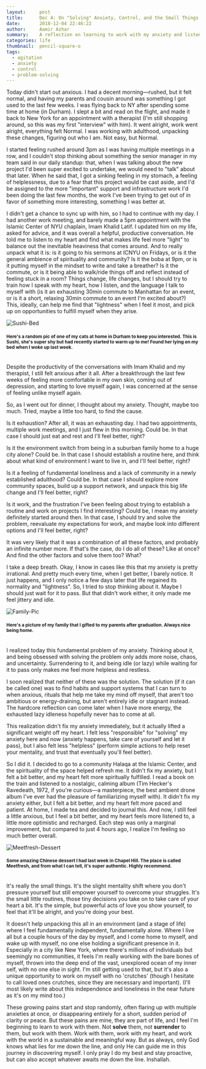 ```yaml
---
layout:     post
title:      Dec 4: On "Solving" Anxiety, Control, and the Small Things
date:       2018-12-04 22:46:22
author:     Aamir Azhar
summary:    A reflection on learning to work with my anxiety and listen to my heart, on being patient but proactive.
categories: life
thumbnail:  pencil-square-o
tags:
  - agitation
  - anxiety
  - control
  - problem-solving
---
```

Today didn't start out anxious. I had a decent morning—rushed, but it felt normal, and having my parents and cousin around was something I got used to the last few weeks. I was flying back to NY after spending some time at home (in Durham). I slept a bit and read on the flight, and made it back to New York for an appointment with a therapist (I'm still shopping around, so this was my first "interview" with him). It went alright, work went alright, everything felt Normal. I was working with adulthood, unpacking these changes, figuring out who I am. Not easy, but Normal.

I started feeling rushed around 3pm as I was having multiple meetings in a row, and I couldn't stop thinking about something the senior manager in my team said in our daily standup: that, when I was talking about the new project I'd been super excited to undertake, we would need to "talk" about that later. When he said that, I got a sinking feeling in my stomach, a feeling of helplessness, due to a fear that this project would be cast aside, and I'd be assigned to the more "important" support and infrastructure work I'd been doing the last few months, the work I've been trying to get out of in favor of something more interesting, something I was better at.

I didn't get a chance to sync up with him, so I had to continue with my day. I had another work meeting, and barely made a 5pm appointment with the Islamic Center of NYU chaplain, Imam Khalid Latif. I updated him on my life, asked for advice, and it was overall a helpful, productive conversation. He told me to listen to my heart and find what makes life feel more "light" to balance out the inevitable heaviness that comes around. And to really unpack what it is: is it going to his sermons at ICNYU on Fridays, or is it the general ambience of spirituality and community? Is it the boba at 9pm, or is it putting myself in the mindset to write and take a breather? Is it the commute, or is it being able to walk/ride things off and reflect instead of feeling stuck in a room? Things change, life changes, but I should try to train how I speak with my heart, how I listen, and the language I talk to myself with (is it an exhausting 30min commute to Manhattan for an event, or is it a short, relaxing 30min commute to an event I'm excited about?) This, ideally, can help me find that "lightness" when I feel it most, and pick up on opportunities to fulfill myself when they arise.

![Sushi-Bed](/resources/images/12-04-2018/sushi.jpg)

#### <sup>Here's a random pic of one of my cats at home in Durham to keep you interested. This is Sushi, she's super shy but had recently started to warm up to me! Found her lying on my bed when I woke up last week.</sup>

<br>
Despite the productivity of the conversations with Imam Khalid and my therapist, I still felt anxious after it all. After a breakthrough the last few weeks of feeling more comfortable in my own skin, coming out of depression, and starting to love myself again, I was concerned at the sense of feeling unlike myself again.

So, as I went out for dinner, I thought about my anxiety. Thought, maybe too much. Tried, maybe a little too hard, to find the cause.

Is it exhaustion? After all, it was an exhausting day. I had two appointments, multiple work meetings, and I just flew in this morning. Could be. In that case I should just eat and rest and I'll feel better, right?

Is it the environment switch from being in a suburban family home to a huge city alone? Could be. In that case I should establish a routine here, and think about what kind of environment I want to live in, and I'll feel better, right?

Is it a feeling of fundamental loneliness and a lack of community in a newly established adulthood? Could be. In that case I should explore more community spaces, build up a support network, and unpack this big life change and I'll feel better, right?

Is it work, and the frustration I've been feeling about trying to establish a routine and work on projects I find interesting? Could be, I mean my anxiety definitely started around then. In that case, I should try and solve the problem, reevaluate my expectations for work, and maybe look into different options and I'll feel better, right?

It was very likely that it was a combination of all these factors, and probably an infinite number more. If that's the case, do I do all of these? Like at once? And find the other factors and solve them too? What?

I take a deep breath. Okay, I know in cases like this that my anxiety is pretty irrational. And pretty much every time, when I get better, I barely notice. It just happens, and I only notice a few days later that life regained its normality and "lightness". So, I tried to stop thinking about it. Maybe I should just wait for it to pass. But that didn't work either, it only made me feel jittery and idle.

![Family-Pic](/resources/images/12-04-2018/family.jpg)

#### <sup>Here's a picture of my family that I gifted to my parents after graduation. Always nice being home.</sup>

<br>
I realized today this fundamental problem of my anxiety. Thinking about it, and being obsessed with solving the problem only adds more noise, chaos, and uncertainty. Surrendering to it, and being idle (or lazy) while waiting for it to pass only makes me feel more helpless and restless.

I soon realized that neither of these was the solution. The solution (if it can be called one) was to find habits and support systems that I can turn to when anxious, rituals that help me take my mind off myself, that aren't too ambitious or energy-draining, but aren't entirely idle or stagnant instead. The hardcore reflection can come later when I have more energy, the exhausted lazy idleness hopefully never has to come at all.

This realization didn't fix my anxiety immediately, but it actually lifted a significant weight off my heart. I felt less "responsible" for "solving" my anxiety here and now (anxiety happens, take care of yourself and let it pass), but I also felt less "helpless" (perform simple actions to help reset your mentality, and trust that eventually you'll feel better).

So I did it. I decided to go to a community Halaqa at the Islamic Center, and the spirituality of the space helped refresh me. It didn't fix my anxiety, but I felt a bit better, and my heart felt more spiritually fulfilled. I read a book on the train and listened to a nostalgic, calming album (Tim Hecker's Ravedeath, 1972, if you're curious—a masterpiece, the best ambient drone album I've ever had the pleasure of familiarizing myself with). It didn't fix my anxiety either, but I felt a bit better, and my heart felt more paced and patient. At home, I made tea and decided to journal this. And now, I still feel a little anxious, but I feel a bit better, and my heart feels more listened to, a little more optimistic and recharged. Each step was only a marginal improvement, but compared to just 4 hours ago, I realize I'm feeling so much better overall.

![Meetfresh-Dessert](/resources/images/12-04-2018/meetfresh.jpg)

#### <sup>Some amazing Chinese dessert I had last week in Chapel Hill. The place is called Meetfresh, and from what I can tell, it's super authentic. Highly recommend.</sup>

<br>
It's really the small things. It's the slight mentality shift where you don't pressure yourself but still empower yourself to overcome your struggles. It's the small little routines, those tiny decisions you take on to take care of your heart a bit. It's the simple, but powerful acts of love you show yourself, to feel that it'll be alright, and you're doing your best.

It doesn't help unpacking this all in an environment (and a stage of life) where I feel fundamentally independent, fundamentally alone. Where I live all but a couple hours of the day by myself, and I come home to myself, and wake up with myself, no one else holding a significant presence in it. Especially in a city like New York, where there's millions of individuals but seemingly no communities, it feels I'm really working with the bare bones of myself, thrown into the deep end of the vast, unexplored ocean of my inner self, with no one else in sight. I'm still getting used to that, but it's also a unique opportunity to work on myself with no 'crutches' (though I hesitate to call loved ones crutches, since they are necessary and important). (I'll most likely write about this independence and loneliness in the near future as it's on my mind too.)

These growing pains start and stop randomly, often flaring up with multiple anxieties at once, or disappearing entirely for a short, sudden period of clarity or peace. But these pains are mine, they are part of life, and I feel I'm beginning to learn to work with them. Not **solve** them, not **surrender** to them, but work with them. Work with them, work with my heart, and work with the world in a sustainable and meaningful way. But as always, only God knows what lies for me down the line, and only He can guide me in this journey in discovering myself. I only pray I do my best and stay proactive, but can also accept whatever awaits me down the line. Inshallah.
